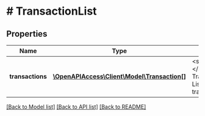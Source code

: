 # # TransactionList

## Properties

Name | Type | Description | Notes
------------ | ------------- | ------------- | -------------
**transactions** | [**\OpenAPIAccess\Client\Model\Transaction[]**](Transaction.md) | &lt;strong&gt;Type:&lt;/strong&gt; Transaction&lt;br/&gt; List of transactions |

[[Back to Model list]](../../README.md#models) [[Back to API list]](../../README.md#endpoints) [[Back to README]](../../README.md)
